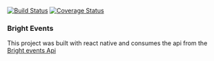 
[![Build Status](https://travis-ci.org/frankip/react-native-bright-events.svg?branch=develop)](https://travis-ci.org/frankip/react-native-bright-events)
[![Coverage Status](https://coveralls.io/repos/github/frankip/react-native-bright-events/badge.svg?branch=master)](https://coveralls.io/github/frankip/react-native-bright-events?branch=master)
### Bright Events 

This project was built with react native and consumes the api from the [Bright events Api ](https://eventsbright.herokuapp.com/api/events/)


